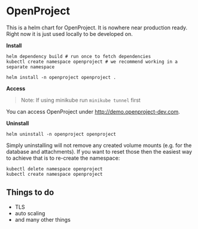 # OpenProject

This is a helm chart for OpenProject. It is nowhere near production ready.
Right now it is just used locally to be developed on.

**Install**

```
helm dependency build # run once to fetch dependencies
kubectl create namespace openproject # we recommend working in a separate namespace

helm install -n openproject openproject .
```

**Access**

> Note: If using minikube run `minikube tunnel` first

You can access OpenProject under http://demo.openproject-dev.com.

**Uninstall**

```
helm uninstall -n openproject openproject
```

Simply uninstalling will not remove any created volume mounts (e.g. for the database and attachments).
If you want to reset those then the easiest way to achieve that is to re-create the namespace:

```
kubectl delete namespace openproject
kubectl create namespace openproject
```

## Things to do

* TLS
* auto scaling
* and many other things
